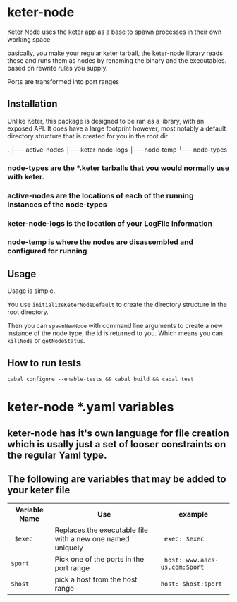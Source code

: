 # keter-node

Keter Node uses the keter app as a base to spawn processes in their own working space

basically, you make your regular keter tarball, the keter-node library reads these and runs them as nodes
by renaming the binary and the executables. based on rewrite rules you supply.

Ports are transformed into port ranges

## Installation
Unlike Keter, this package is designed to be ran as a library, with an exposed API.  It does have a large footprint however,
most notably a default directory structure that is created for you in the root dir

.
├── active-nodes
├── keter-node-logs
├── node-temp
└── node-types

### node-types are the *.keter tarballs that you would normally use with keter.

### active-nodes are the locations of each of the running instances of the node-types

### keter-node-logs is the location of your LogFile information

### node-temp is where the nodes are disassembled and configured for running

## Usage

Usage is simple.


You use `initializeKeterNodeDefault` to create the directory structure in the root directory.

Then you can `spawnNewNode` with command line arguments to create a new instance of the node type,
the id is returned to you.  Which means you can `killNode` or `getNodeStatus`.





## How to run tests

```
cabal configure --enable-tests && cabal build && cabal test
```

# keter-node *.yaml variables 

## keter-node has it's own language for file creation which is usally just a set of looser constraints on the regular Yaml type.



## The following are variables that may be added to your keter file 
<table>
<tr>
  <th> Variable Name </th> <th> Use </th> <th> example </th>
</tr>
<tr>
  <td> <code> $exec </code> </td> <td> Replaces the executable file with a new one named uniquely </td> <td> <code> exec: $exec </code> </td>
</tr>
<tr>
  <td> <code>$port</code> </td> <td> Pick one of the ports in the port range</td> <td><code> host: www.aacs-us.com:$port</code> </td>
</tr>
<tr>
  <td> <code>$host</code> </td> <td> pick a host from the host range </td> <td><code>host: $host:$port</code></td>
</tr>


